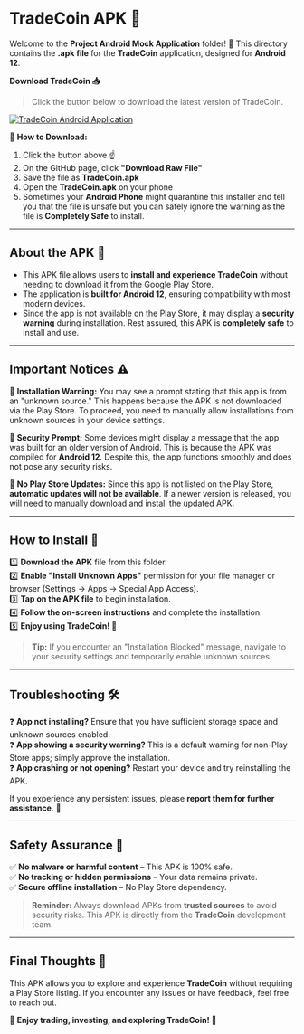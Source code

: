 # TradeCoin APK 📱

Welcome to the **Project Android Mock Application** folder! 🎉 This directory contains the **.apk file** for the **TradeCoin** application, designed for **Android 12**.

**Download TradeCoin 📥**
> Click the button below to download the latest version of TradeCoin.

[![TradeCoin Android Application](https://img.shields.io/badge/View-Download%20TradeCoin%20Android%20Application-gold?style=for-the-badge&logo=GitHub)](https://github.com/StudiYash/TradeCoin/blob/main/Project%20Android%20Mock%20Application/TradeCoin.apk)

🔹 **How to Download:**
1. Click the button above ☝️
2. On the GitHub page, click **"Download Raw File"**
3. Save the file as **TradeCoin.apk**
4. Open the **TradeCoin.apk** on your phone
5. Sometimes your **Android Phone** might quarantine this installer and tell you that the file is unsafe but you can safely ignore the warning as the file is **Completely Safe** to install.

---

## About the APK 📌 
- This APK file allows users to **install and experience TradeCoin** without needing to download it from the Google Play Store.
- The application is **built for Android 12**, ensuring compatibility with most modern devices.
- Since the app is not available on the Play Store, it may display a **security warning** during installation. Rest assured, this APK is **completely safe** to install and use.

---

## Important Notices ⚠️ 
🔹 **Installation Warning:** You may see a prompt stating that this app is from an "unknown source." This happens because the APK is not downloaded via the Play Store. To proceed, you need to manually allow installations from unknown sources in your device settings.

🔹 **Security Prompt:** Some devices might display a message that the app was built for an older version of Android. This is because the APK was compiled for **Android 12**. Despite this, the app functions smoothly and does not pose any security risks.

🔹 **No Play Store Updates:** Since this app is not listed on the Play Store, **automatic updates will not be available**. If a newer version is released, you will need to manually download and install the updated APK.

---

## How to Install 🚀 
1️⃣ **Download the APK** file from this folder.  
2️⃣ **Enable "Install Unknown Apps"** permission for your file manager or browser (Settings → Apps → Special App Access).  
3️⃣ **Tap on the APK file** to begin installation.  
4️⃣ **Follow the on-screen instructions** and complete the installation.  
5️⃣ **Enjoy using TradeCoin! 🎉**  

> **Tip:** If you encounter an "Installation Blocked" message, navigate to your security settings and temporarily enable unknown sources.

---

## Troubleshooting 🛠️ 
❓ **App not installing?** Ensure that you have sufficient storage space and unknown sources enabled.  
❓ **App showing a security warning?** This is a default warning for non-Play Store apps; simply approve the installation.  
❓ **App crashing or not opening?** Restart your device and try reinstalling the APK.  

If you experience any persistent issues, please **report them for further assistance**. 🚀

---

## Safety Assurance 🔐 
✅ **No malware or harmful content** – This APK is 100% safe.  
✅ **No tracking or hidden permissions** – Your data remains private.  
✅ **Secure offline installation** – No Play Store dependency.  

> **Reminder:** Always download APKs from **trusted sources** to avoid security risks. This APK is directly from the **TradeCoin** development team.

---

## Final Thoughts 📢 
This APK allows you to explore and experience **TradeCoin** without requiring a Play Store listing. If you encounter any issues or have feedback, feel free to reach out.

📌 **Enjoy trading, investing, and exploring TradeCoin! 🚀**

